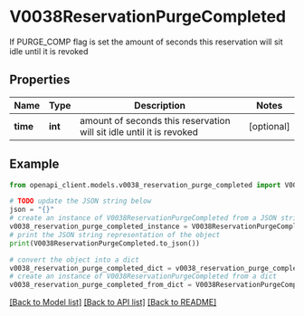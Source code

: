 # V0038ReservationPurgeCompleted

If PURGE_COMP flag is set the amount of seconds this reservation will sit idle until it is revoked

## Properties

Name | Type | Description | Notes
------------ | ------------- | ------------- | -------------
**time** | **int** | amount of seconds this reservation will sit idle until it is revoked | [optional] 

## Example

```python
from openapi_client.models.v0038_reservation_purge_completed import V0038ReservationPurgeCompleted

# TODO update the JSON string below
json = "{}"
# create an instance of V0038ReservationPurgeCompleted from a JSON string
v0038_reservation_purge_completed_instance = V0038ReservationPurgeCompleted.from_json(json)
# print the JSON string representation of the object
print(V0038ReservationPurgeCompleted.to_json())

# convert the object into a dict
v0038_reservation_purge_completed_dict = v0038_reservation_purge_completed_instance.to_dict()
# create an instance of V0038ReservationPurgeCompleted from a dict
v0038_reservation_purge_completed_from_dict = V0038ReservationPurgeCompleted.from_dict(v0038_reservation_purge_completed_dict)
```
[[Back to Model list]](../README.md#documentation-for-models) [[Back to API list]](../README.md#documentation-for-api-endpoints) [[Back to README]](../README.md)


